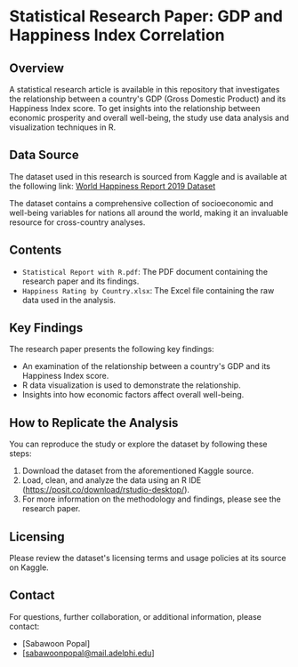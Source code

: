 # Statistical Research Paper: GDP and Happiness Index Correlation

## Overview
A statistical research article is available in this repository that investigates the relationship between a country's GDP (Gross Domestic Product) and its Happiness Index score. To get insights into the relationship between economic prosperity and overall well-being, the study use data analysis and visualization techniques in R.

## Data Source
The dataset used in this research is sourced from Kaggle and is available at the following link:
[World Happiness Report 2019 Dataset](https://www.kaggle.com/unsdsn/world-happiness?select=2019.csv)

The dataset contains a comprehensive collection of socioeconomic and well-being variables for nations all around the world, making it an invaluable resource for cross-country analyses.

## Contents
- `Statistical Report with R.pdf`: The PDF document containing the research paper and its findings.
- `Happiness Rating by Country.xlsx`: The Excel file containing the raw data used in the analysis.

## Key Findings
The research paper presents the following key findings:
- An examination of the relationship between a country's GDP and its Happiness Index score.
- R data visualization is used to demonstrate the relationship.
- Insights into how economic factors affect overall well-being.

## How to Replicate the Analysis
You can reproduce the study or explore the dataset by following these steps:

1. Download the dataset from the aforementioned Kaggle source.
2. Load, clean, and analyze the data using an R IDE (https://posit.co/download/rstudio-desktop/).
3. For more information on the methodology and findings, please see the research paper.

## Licensing
Please review the dataset's licensing terms and usage policies at its source on Kaggle.

## Contact
For questions, further collaboration, or additional information, please contact:
- [Sabawoon Popal]
- [sabawoonpopal@mail.adelphi.edu]
